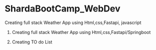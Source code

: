 # ShardaBootCamp_WebDev
Creating full stack Weather App using Html,css,Fastapi, javascript
1. Creating full stack Weather App using Html,css,Fastapi/Springboot

2. Creating TO do List
